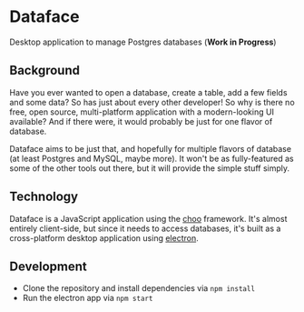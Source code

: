 # Dataface
Desktop application to manage Postgres databases (**Work in Progress**)

## Background
Have you ever wanted to open a database, create a table, add a few fields and some data?
So has just about every other developer! So why is there no free, open source, multi-platform
application with a modern-looking UI available? And if there were, it would probably be just
for one flavor of database.

Dataface aims to be just that, and hopefully for multiple flavors of database (at least Postgres
and MySQL, maybe more). It won't be as fully-featured as some of the other tools out there,
but it will provide the simple stuff simply.

## Technology
Dataface is a JavaScript application using the [choo](https://github.com/yoshuawuyts/choo/)
framework. It's almost entirely client-side, but since it needs to access databases, it's
built as a cross-platform desktop application using [electron](http://electron.atom.io/).

## Development
* Clone the repository and install dependencies via `npm install`
* Run the electron app via `npm start`
